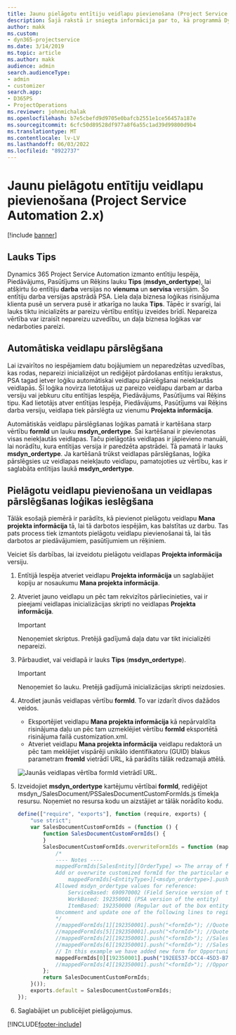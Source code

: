 ```yaml
---
title: Jaunu pielāgotu entītiju veidlapu pievienošana (Project Service Automation 2.x)
description: Šajā rakstā ir sniegta informācija par to, kā programmā Dynamics 365 Project Service Automation 2.x pievienot pielāgotas entītiju veidlapas iespējām, piedāvājumiem, pasūtījumiem vai rēķiniem.
author: makk
ms.custom:
- dyn365-projectservice
ms.date: 3/14/2019
ms.topic: article
ms.author: makk
audience: admin
search.audienceType:
- admin
- customizer
search.app:
- D365PS
- ProjectOperations
ms.reviewer: johnmichalak
ms.openlocfilehash: b7e5cbefd9d9705e0bafcb2551e1ce56457a187e
ms.sourcegitcommit: 6cfc50d89528df977a8f6a55c1ad39d99800d9b4
ms.translationtype: MT
ms.contentlocale: lv-LV
ms.lasthandoff: 06/03/2022
ms.locfileid: "8922737"
---
```

# <a name="add-new-custom-entity-forms-project-service-automation-2x"></a>Jaunu pielāgotu entītiju veidlapu pievienošana (Project Service Automation 2.x)

[!include [banner](../../includes/psa-now-project-operations.md)]

## <a name="type-field"></a>Lauks Tips 

Dynamics 365 Project Service Automation izmanto entītiju Iespēja, Piedāvājums, Pasūtījums un Rēķins lauku **Tips** (**msdyn\_ordertype**), lai atšķirtu šo entītiju **darba** versijas no **vienuma** un **servisa** versijām. Šo entītiju darba versijas apstrādā PSA. Liela daļa biznesa loģikas risinājuma klienta pusē un servera pusē ir atkarīga no lauka **Tips**. Tāpēc ir svarīgi, lai lauks tiktu inicializēts ar pareizu vērtību entītiju izveides brīdī. Nepareiza vērtība var izraisīt nepareizu uzvedību, un daļa biznesa loģikas var nedarboties pareizi.

## <a name="automatic-form-switching"></a>Automātiska veidlapu pārslēgšana

Lai izvairītos no iespējamiem datu bojājumiem un neparedzētas uzvedības, kas rodas, nepareizi inicializējot un rediģējot pārdošanas entītiju ierakstus, PSA tagad ietver loģiku automātiskai veidlapu pārslēgšanai neiekļautās veidlapās. Šī loģika novirza lietotājus uz pareizo veidlapu darbam ar darba versiju vai jebkuru citu entītijas Iespēja, Piedāvājums, Pasūtījums vai Rēķins tipu. Kad lietotājs atver entītijas Iespēja, Piedāvājums, Pasūtījums vai Rēķins darba versiju, veidlapa tiek pārslēgta uz vienumu **Projekta informācija**.

Automātiskās veidlapu pārslēgšanas loģikas pamatā ir kartēšana starp vērtību **formId** un lauku **msdyn\_ordertype**. Šai kartēšanai ir pievienotas visas neiekļautās veidlapas. Taču pielāgotās veidlapas ir jāpievieno manuāli, lai norādītu, kura entītijas versija ir paredzēta apstrādei. Tā pamatā ir lauks **msdyn\_ordertype**. Ja kartēšanā trūkst veidlapas pārslēgšanas, loģika pārslēgsies uz veidlapas neiekļauto veidlapu, pamatojoties uz vērtību, kas ir saglabāta entītijas laukā **msdyn\_ordertype**.

## <a name="add-custom-forms-and-turn-on-the-form-switching-logic"></a>Pielāgotu veidlapu pievienošana un veidlapas pārslēgšanas loģikas ieslēgšana

Tālāk esošajā piemērā ir parādīts, kā pievienot pielāgotu veidlapu **Mana projekta informācija** tā, lai tā darbotos iespējām, kas balstītas uz darbu. Tas pats process tiek izmantots pielāgotu veidlapu pievienošanai tā, lai tās darbotos ar piedāvājumiem, pasūtījumiem un rēķiniem.

Veiciet šīs darbības, lai izveidotu pielāgotu veidlapas **Projekta informācija** versiju.

1. Entītijā Iespēja atveriet veidlapu **Projekta informācija** un saglabājiet kopiju ar nosaukumu **Mana projekta informācija**.
2. Atveriet jauno veidlapu un pēc tam rekvizītos pārliecinieties, vai ir pieejami veidlapas inicializācijas skripti no veidlapas **Projekta informācija**. 

    > [!IMPORTANT]
    > Nenoņemiet skriptus. Pretējā gadījumā daļa datu var tikt inicializēti nepareizi.

3. Pārbaudiet, vai veidlapā ir lauks **Tips** (**msdyn\_ordertype**). 

    > [!IMPORTANT]
    > Nenoņemiet šo lauku. Pretējā gadījumā inicializācijas skripti neizdosies.

4. Atrodiet jaunās veidlapas vērtību **formId**. To var izdarīt divos dažādos veidos.

    - Eksportējiet veidlapu **Mana projekta informācija** kā nepārvaldīta risinājuma daļu un pēc tam uzmeklējiet vērtību **formId** eksportētā risinājuma failā customization.xml.
    - Atveriet veidlapu **Mana projekta informācija** veidlapu redaktorā un pēc tam meklējiet vispārēji unikālo identifikatoru (GUID) blakus parametram **fromId** vietrādī URL, kā parādīts tālāk redzamajā attēlā.

    ![Jaunās veidlapas vērtība formId vietrādī URL.](media/how-to-add-custom-forms-in-v2.0.png)

5. Izveidojiet **msdyn\_ordertype** kartējumu vērtībai **formId**, rediģējot msdyn\_/SalesDocument/PSSalesDocumentCustomFormIds.js tīmekļa resursu. Noņemiet no resursa kodu un aizstājiet ar tālāk norādīto kodu.

    ```javascript
    define(["require", "exports"], function (require, exports) {
        "use strict";
        var SalesDocumentCustomFormIds = (function () {
            function SalesDocumentCustomFormIds() {
            }
            SalesDocumentCustomFormIds.overwriteFormIds = function (mappedFormIds) {
                /*
                ---- Notes ----
                mappedFormIds[SalesEntity][OrderType] => The array of forms IDs that support particular entity and order type
                Add or overwrite customized formId for the particular entity and order type by calling:
                    mappedFormIds[<EntityType>][<msdyn_ordertype>].push("<formId>");
                Allowed msdyn_ordertype values for reference:
                    ServiceBased: 690970002 (Field Service version of the entity)
                    WorkBased: 192350001 (PSA version of the entity)
                    ItemBased: 192350000 (Regular out of the box entity)
                Uncomment and update one of the following lines to register custom PSA form for required entity:
                */      
                //mappedFormIds[1][192350001].push("<formId>"); //Quote
                //mappedFormIds[5][192350001].push("<formId>"); //Quote Line
                //mappedFormIds[2][192350001].push("<formId>"); //Sales Order
                //mappedFormIds[6][192350001].push("<formId>"); //Sales Order Line
                // In this example we have added new form for Opportunity
                mappedFormIds[0][192350001].push("192EE537-DCC4-45D3-B7AF-EA694B9113D2"); //Opportunity
                //mappedFormIds[4][192350001].push("<formId>"); //Opportunity Line
            };
            return SalesDocumentCustomFormIds;
        }());
        exports.default = SalesDocumentCustomFormIds;
    });
    ```

6. Saglabājiet un publicējiet pielāgojumus.


[!INCLUDE[footer-include](../../includes/footer-banner.md)]
